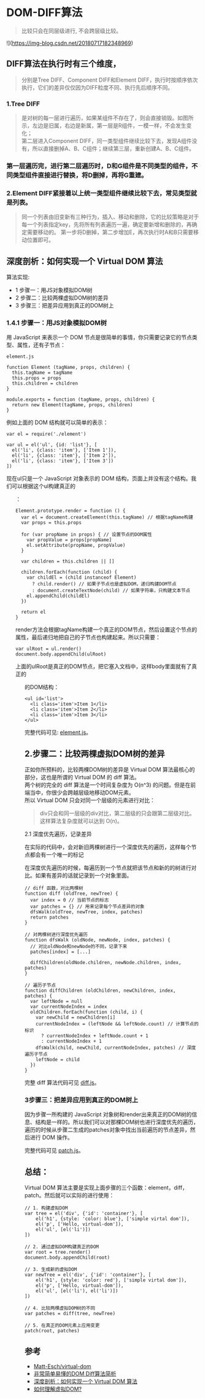# DOM-DIFF算法

>比较只会在同层级进行, 不会跨层级比较。

!](https://img-blog.csdn.net/20180717182348969)

## DIFF算法在执行时有三个维度，
>分别是Tree DIFF、Component DIFF和Element DIFF，执行时按顺序依次执行，它们的差异仅仅因为DIFF粒度不同、执行先后顺序不同。 


### 1.Tree DIFF
>是对树的每一层进行遍历，如果某组件不存在了，则会直接销毁。如图所示，左边是旧属，右边是新属，第一层是R组件，一模一样，不会发生变化；  
第二层进入Component DIFF，同一类型组件继续比较下去，发现A组件没有，所以直接删掉A、B、C组件；继续第三层，重新创建A、B、C组件。 


### 第一层遍历完，进行第二层遍历时，D和G组件是不同类型的组件，不同类型组件直接进行替换，将D删掉，再将G重建。 


### 2.Element DIFF紧接着以上统一类型组件继续比较下去，常见类型就是列表。
>同一个列表由旧变新有三种行为，插入、移动和删除，它的比较策略是对于每一个列表指定key，先将所有列表遍历一遍，确定要新增和删除的，再确定需要移动的。
第一步将D删掉，第二步增加E，再次执行时A和B只需要移动位置即可。


## 深度剖析：如何实现一个 Virtual DOM 算法

算法实现:
- 1 步骤一：用JS对象模拟DOM树
- 2 步骤二：比较两棵虚拟DOM树的差异
- 3 步骤三：把差异应用到真正的DOM树上

### 1.4.1 步骤一：用JS对象模拟DOM树

用 JavaScript 来表示一个 DOM 节点是很简单的事情，你只需要记录它的节点类型、属性，还有子节点：

```
element.js

function Element (tagName, props, children) {
  this.tagName = tagName
  this.props = props
  this.children = children
}

module.exports = function (tagName, props, children) {
  return new Element(tagName, props, children)
}
```

例如上面的 DOM 结构就可以简单的表示：

```
var el = require('./element')

var ul = el('ul', {id: 'list'}, [
  el('li', {class: 'item'}, ['Item 1']),
  el('li', {class: 'item'}, ['Item 2']),
  el('li', {class: 'item'}, ['Item 3'])
])
```

现在ul只是一个 JavaScript 对象表示的 DOM 结构，页面上并没有这个结构。我们可以根据这个ul构建真正的<ul>：

```
Element.prototype.render = function () {
  var el = document.createElement(this.tagName) // 根据tagName构建
  var props = this.props

  for (var propName in props) { // 设置节点的DOM属性
    var propValue = props[propName]
    el.setAttribute(propName, propValue)
  }

  var children = this.children || []

  children.forEach(function (child) {
    var childEl = (child instanceof Element)
      ? child.render() // 如果子节点也是虚拟DOM，递归构建DOM节点
      : document.createTextNode(child) // 如果字符串，只构建文本节点
    el.appendChild(childEl)
  })

  return el
}
```

render方法会根据tagName构建一个真正的DOM节点，然后设置这个节点的属性，最后递归地把自己的子节点也构建起来。所以只需要：

```
var ulRoot = ul.render()
document.body.appendChild(ulRoot)
```

上面的ulRoot是真正的DOM节点，把它塞入文档中，这样body里面就有了真正的<ul>的DOM结构：

```
<ul id='list'>
  <li class='item'>Item 1</li>
  <li class='item'>Item 2</li>
  <li class='item'>Item 3</li>
</ul>
```

完整代码可见: [element.js](https://github.com/livoras/simple-virtual-dom/blob/master/lib/element.js)。

## 2.步骤二：比较两棵虚拟DOM树的差异
正如你所预料的，比较两棵DOM树的差异是 Virtual DOM 算法最核心的部分，这也是所谓的 Virtual DOM 的 diff 算法。  
两个树的完全的 diff 算法是一个时间复杂度为 O(n^3) 的问题。但是在前端当中，你很少会跨越层级地移动DOM元素。  
所以 Virtual DOM 只会对同一个层级的元素进行对比：

>div只会和同一层级的div对比，第二层级的只会跟第二层级对比。这样算法复杂度就可以达到 O(n)。

2.1 深度优先遍历，记录差异

在实际的代码中，会对新旧两棵树进行一个深度优先的遍历，这样每个节点都会有一个唯一的标记

在深度优先遍历的时候，每遍历到一个节点就把该节点和新的的树进行对比。如果有差异的话就记录到一个对象里面。

```
// diff 函数，对比两棵树
function diff (oldTree, newTree) {
  var index = 0 // 当前节点的标志
  var patches = {} // 用来记录每个节点差异的对象
  dfsWalk(oldTree, newTree, index, patches)
  return patches
}

// 对两棵树进行深度优先遍历
function dfsWalk (oldNode, newNode, index, patches) {
  // 对比oldNode和newNode的不同，记录下来
  patches[index] = [...]

  diffChildren(oldNode.children, newNode.children, index, patches)
}

// 遍历子节点
function diffChildren (oldChildren, newChildren, index, patches) {
  var leftNode = null
  var currentNodeIndex = index
  oldChildren.forEach(function (child, i) {
    var newChild = newChildren[i]
    currentNodeIndex = (leftNode && leftNode.count) // 计算节点的标识
      ? currentNodeIndex + leftNode.count + 1
      : currentNodeIndex + 1
    dfsWalk(child, newChild, currentNodeIndex, patches) // 深度遍历子节点
    leftNode = child
  })
}
```


完整 diff 算法代码可见 [diff.js](https://github.com/livoras/simple-virtual-dom/blob/master/lib/diff.js)。

### 3步骤三：把差异应用到真正的DOM树上
因为步骤一所构建的 JavaScript 对象树和render出来真正的DOM树的信息、结构是一样的。所以我们可以对那棵DOM树也进行深度优先的遍历，遍历的时候从步骤二生成的patches对象中找出当前遍历的节点差异，然后进行 DOM 操作。


完整代码可见 [patch.js](https://github.com/livoras/simple-virtual-dom/blob/master/lib/patch.js)。


## 总结：
Virtual DOM 算法主要是实现上面步骤的三个函数：element，diff，patch。然后就可以实际的进行使用：
```
// 1. 构建虚拟DOM
var tree = el('div', {'id': 'container'}, [
    el('h1', {style: 'color: blue'}, ['simple virtal dom']),
    el('p', ['Hello, virtual-dom']),
    el('ul', [el('li')])
])

// 2. 通过虚拟DOM构建真正的DOM
var root = tree.render()
document.body.appendChild(root)

// 3. 生成新的虚拟DOM
var newTree = el('div', {'id': 'container'}, [
    el('h1', {style: 'color: red'}, ['simple virtal dom']),
    el('p', ['Hello, virtual-dom']),
    el('ul', [el('li'), el('li')])
])

// 4. 比较两棵虚拟DOM树的不同
var patches = diff(tree, newTree)

// 5. 在真正的DOM元素上应用变更
patch(root, patches)
```


## 参考
- [Matt-Esch/virtual-dom](https://github.com/Matt-Esch/virtual-dom)
- [非常简单易懂的DOM Diff算法简析](https://blog.csdn.net/one_girl/article/details/81086289)
- [深度剖析：如何实现一个 Virtual DOM 算法](https://github.com/livoras/blog/issues/13)
- [如何理解虚拟DOM?](https://www.zhihu.com/question/29504639?sort=created)

